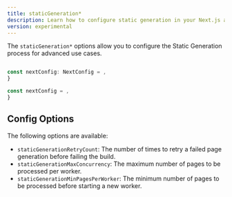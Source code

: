 ```yaml
---
title: staticGeneration*
description: Learn how to configure static generation in your Next.js application.
version: experimental
---
```


The `staticGeneration*` options allow you to configure the Static Generation process for advanced use cases.

```ts filename="next.config.ts" switcher

const nextConfig: NextConfig = ,
}

```

```js filename="next.config.js" switcher
const nextConfig = ,
}

```

## Config Options

The following options are available:

- `staticGenerationRetryCount`: The number of times to retry a failed page generation before failing the build.
- `staticGenerationMaxConcurrency`: The maximum number of pages to be processed per worker.
- `staticGenerationMinPagesPerWorker`: The minimum number of pages to be processed before starting a new worker.
